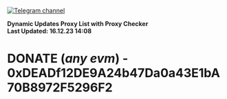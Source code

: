 [![Telegram channel](https://img.shields.io/endpoint?url=https://runkit.io/damiankrawczyk/telegram-badge/branches/master?url=https://t.me/n4z4v0d)](https://t.me/n4z4v0d) 

**Dynamic Updates Proxy List with Proxy Checker**  
**Last Updated: 16.12.23 14:08**

# DONATE (_any evm_) - 0xDEADf12DE9A24b47Da0a43E1bA70B8972F5296F2

